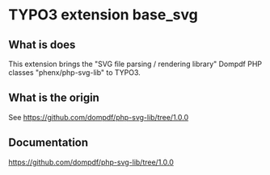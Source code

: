 # TYPO3 extension base_svg

## What is does

This extension brings the "SVG file parsing / rendering library" Dompdf PHP classes "phenx/php-svg-lib" to TYPO3.

## What is the origin

See https://github.com/dompdf/php-svg-lib/tree/1.0.0

## Documentation

https://github.com/dompdf/php-svg-lib/tree/1.0.0


